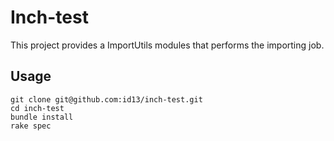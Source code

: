 # Inch-test


This project provides a ImportUtils modules that performs the importing job.

## Usage
```
git clone git@github.com:id13/inch-test.git
cd inch-test
bundle install
rake spec
```